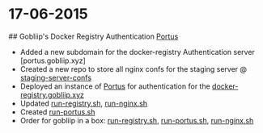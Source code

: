 17-06-2015
=========

## Gobliip's Docker Registry Authentication [Portus]

- Added a new subdomain for the docker-registry Authentication server [portus.gobliip.xyz]
- Created a new repo to store all nginx confs for the staging server @ [staging-server-confs]
- Deployed an instance of [Portus] for authentication for the [docker-registry.gobliip.xyz]
- Updated [run-registry.sh], [run-nginx.sh]
- Created [run-portus.sh]
- Order for gobliip in a box: [run-registry.sh], [run-portus.sh], [run-nginx.sh]

[Portus]: https://gihub.com/SUSE/Portus
[staging-server-confs]: https://bitbucket.org/lsamayoa01/gobliip-staging-nginx
[docker-registry.gobliip.xyz]: http://docker-registry.gobliip.xyz
[run-registry.sh]: https://gist.github.com/lsamayoa/f1f0aa760d634aeef7a8
[run-nginx.sh]: https://gist.github.com/lsamayoa/394bf862ee94e7b21fb6
[run-portus.sh]: https://gist.github.com/lsamayoa/1d122b88601c1b903e88
